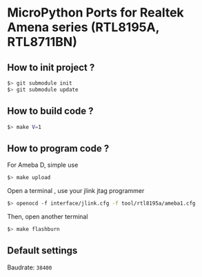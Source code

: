 # MicroPython Ports for Realtek Amena series (RTL8195A, RTL8711BN)

## How to init project ?

```bash
$> git submodule init
$> git submodule update
```

## How to build code ?

```bash
$> make V=1
```

## How to program code ?

For Ameba D, simple use

```bash
$> make upload
```

Open a terminal , use your jlink jtag programmer

```bash
$> openocd -f interface/jlink.cfg -f tool/rtl8195a/ameba1.cfg
```

Then, open another terminal

```bash
$> make flashburn
```

## Default settings

Baudrate: ```38400```
